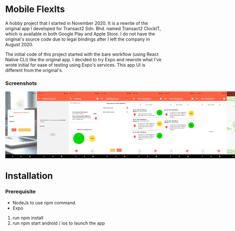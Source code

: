 # Mobile FlexIts

A hobby project that I started in November 2020. It is a rewrite of the original app I developed for Transact2 Sdn. Bhd. named Transact2 ClockIT, which is available in both Google Play and Apple Store. I do not have the original's source code due to legal bindings after I left the company in August 2020.

The initial code of this project started with the bare workflow (using React Native CLI) like the original app. I decided to try Expo and rewrote what I've wrote initial for ease of testing using Expo's services. This app UI is different from the original's.

### Screenshots

<div align="center">
  <div style="display: flex; align-items: flex-start; padding-horizontal: 1rem">
    <img src="https://github.com/nahcnats/screenshots/blob/main/flexits/mobile_flexits/Screenshot01.png" width="20%"/>
    <img src="https://github.com/nahcnats/screenshots/blob/main/flexits/mobile_flexits/Screenshot02.png" width="20%"/>
    <img src="https://github.com/nahcnats/screenshots/blob/main/flexits/mobile_flexits/Screenshot03.png" width="20%"/>
    <img src="https://github.com/nahcnats/screenshots/blob/main/flexits/mobile_flexits/Screenshot04.png" width="20%"/>
    <img src="https://github.com/nahcnats/screenshots/blob/main/flexits/mobile_flexits/Screenshot05.png" width="20%"/>
    <img src="https://github.com/nahcnats/screenshots/blob/main/flexits/mobile_flexits/Screenshot06.png" width="20%"/>
    <img src="https://github.com/nahcnats/screenshots/blob/main/flexits/mobile_flexits/Screenshot07.png" width="20%"/>
    <img src="https://github.com/nahcnats/screenshots/blob/main/flexits/mobile_flexits/Screenshot08.png" width="20%"/>
    <img src="https://github.com/nahcnats/screenshots/blob/main/flexits/mobile_flexits/Screenshot09.png" width="20%"/>
    <img src="https://github.com/nahcnats/screenshots/blob/main/flexits/mobile_flexits/Screenshot10.png" width="20%"/>
  </div>
</div>

# Installation

### Prerequisite

-   NodeJs to use npm command.
-   Expo

1. run npm install
2. run npm start android / ios to launch the app
